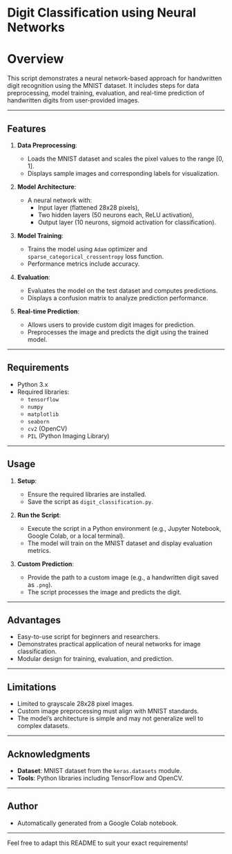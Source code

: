 

# Digit Classification using Neural Networks

# **Overview**
This script demonstrates a neural network-based approach for handwritten digit recognition using the MNIST dataset. It includes steps for data preprocessing, model training, evaluation, and real-time prediction of handwritten digits from user-provided images.

---

## **Features**
1. **Data Preprocessing**:
   - Loads the MNIST dataset and scales the pixel values to the range [0, 1].
   - Displays sample images and corresponding labels for visualization.

2. **Model Architecture**:
   - A neural network with:
     - Input layer (flattened 28x28 pixels),
     - Two hidden layers (50 neurons each, ReLU activation),
     - Output layer (10 neurons, sigmoid activation for classification).

3. **Model Training**:
   - Trains the model using `Adam` optimizer and `sparse_categorical_crossentropy` loss function.
   - Performance metrics include accuracy.

4. **Evaluation**:
   - Evaluates the model on the test dataset and computes predictions.
   - Displays a confusion matrix to analyze prediction performance.

5. **Real-time Prediction**:
   - Allows users to provide custom digit images for prediction.
   - Preprocesses the image and predicts the digit using the trained model.

---

## **Requirements**
- Python 3.x
- Required libraries:
  - `tensorflow`
  - `numpy`
  - `matplotlib`
  - `seaborn`
  - `cv2` (OpenCV)
  - `PIL` (Python Imaging Library)

---

## **Usage**
1. **Setup**:
   - Ensure the required libraries are installed.
   - Save the script as `digit_classification.py`.

2. **Run the Script**:
   - Execute the script in a Python environment (e.g., Jupyter Notebook, Google Colab, or a local terminal).
   - The model will train on the MNIST dataset and display evaluation metrics.

3. **Custom Prediction**:
   - Provide the path to a custom image (e.g., a handwritten digit saved as `.png`).
   - The script processes the image and predicts the digit.

---

## **Advantages**
- Easy-to-use script for beginners and researchers.
- Demonstrates practical application of neural networks for image classification.
- Modular design for training, evaluation, and prediction.

---

## **Limitations**
- Limited to grayscale 28x28 pixel images.
- Custom image preprocessing must align with MNIST standards.
- The model’s architecture is simple and may not generalize well to complex datasets.

---

## **Acknowledgments**
- **Dataset**: MNIST dataset from the `keras.datasets` module.
- **Tools**: Python libraries including TensorFlow and OpenCV.

---

## **Author**
- Automatically generated from a Google Colab notebook.

--- 

Feel free to adapt this README to suit your exact requirements!
